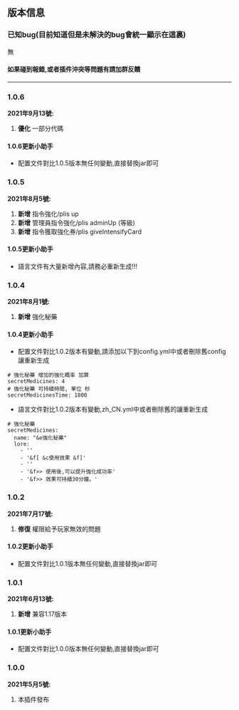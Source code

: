 ## 版本信息

### 已知bug(目前知道但是未解決的bug會統一顯示在這裏)
無

#### 如果碰到報錯,或者插件沖突等問題有請加群反饋

------------
### 1.0.6
**2021年9月13號:**
1. **優化** 一部分代碼

#### 1.0.6更新小助手
- 配置文件對比1.0.5版本無任何變動,直接替換jar即可

### 1.0.5
**2021年8月5號:**
1. **新增** 指令強化/plis up
2. **新增** 管理員指令強化/plis adminUp (等級)
3. **新增** 指令獲取強化券/plis giveIntensifyCard

#### 1.0.5更新小助手
- 語言文件有大量新增內容,請務必重新生成!!!

### 1.0.4
**2021年8月1號:**
1. **新增** 強化秘藥

#### 1.0.4更新小助手
- 配置文件對比1.0.2版本有變動,請添加以下到config.yml中或者刪除舊config讓重新生成
```
# 強化秘藥 增加的強化概率 加算
secretMedicines: 4
# 強化秘藥 可持續時間, 單位 秒
secretMedicinesTime: 1800
```
- 語言文件對比1.0.2版本有變動,zh_CN.yml中或者刪除舊的讓重新生成
```
# 強化秘藥
secretMedicines:
  name: "&e強化秘藥"
  lore:
    - ''
    - '&f[ &c使用效果 &f]'
    - ''
    - '&f>> 使用後,可以提升強化成功率'
    - '&f>> 效果可持續30分鐘。'
```

### 1.0.2
**2021年7月17號:**
1. **修復** 權限給予玩家無效的問題

#### 1.0.2更新小助手
- 配置文件對比1.0.1版本無任何變動,直接替換jar即可

### 1.0.1
**2021年6月13號:**
1. **新增** 兼容1.17版本

#### 1.0.1更新小助手
- 配置文件對比1.0.0版本無任何變動,直接替換jar即可

### 1.0.0
**2021年5月5號:**
1. 本插件發布
